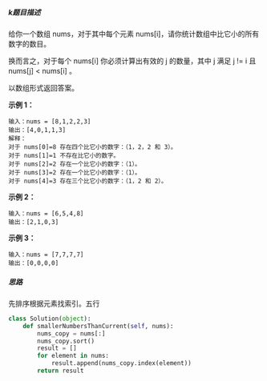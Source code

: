 ##### k题目描述

给你一个数组 nums，对于其中每个元素 nums[i]，请你统计数组中比它小的所有数字的数目。

换而言之，对于每个 nums[i] 你必须计算出有效的 j 的数量，其中 j 满足 j != i 且 nums[j] < nums[i] 。

以数组形式返回答案。


**示例 1：**

```
输入：nums = [8,1,2,2,3]
输出：[4,0,1,1,3]
解释： 
对于 nums[0]=8 存在四个比它小的数字：（1，2，2 和 3）。 
对于 nums[1]=1 不存在比它小的数字。
对于 nums[2]=2 存在一个比它小的数字：（1）。 
对于 nums[3]=2 存在一个比它小的数字：（1）。 
对于 nums[4]=3 存在三个比它小的数字：（1，2 和 2）。

```

**示例 2：**

```
输入：nums = [6,5,4,8]
输出：[2,1,0,3]
```

**示例 3：**

```
输入：nums = [7,7,7,7]
输出：[0,0,0,0]
```

##### 思路

先排序根据元素找索引。五行


```python
class Solution(object):
    def smallerNumbersThanCurrent(self, nums):
        nums_copy = nums[:]
        nums_copy.sort()
        result = []
        for element in nums:
            result.append(nums_copy.index(element))
        return result
```






